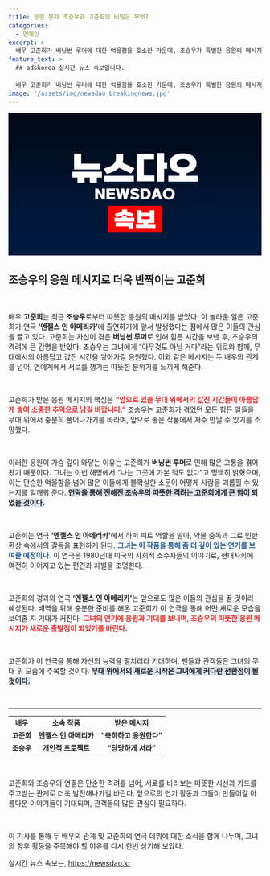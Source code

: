 ```yaml
---
title: 응원 문자 조승우와 고준희의 비밀은 무엇?
categories:
  - 연예인
excerpt: >
  배우 고준희가 버닝썬 루머에 대한 억울함을 호소한 가운데, 조승우가 특별한 응원의 메시지를 전했습니다. 두 사람의 만남은 무대 위에서 이뤄질 예정인 고준희의 첫 연극을 앞두고 더욱 주목받고 있습니다.
feature_text: >
  ## adskorea 실시간 뉴스 속보입니다.

  배우 고준희가 버닝썬 루머에 대한 억울함을 호소한 가운데, 조승우가 특별한 응원의 메시지를 전했습니다. 두 사람의 만남은 무대 위에서 이뤄질 예정인 고준희의 첫 연극을 앞두고 더욱 주목받고 있습니다.
image: '/assets/img/newsdao_breakingnews.jpg'
---
```


<p><img src="/assets/img/newsdao_breakingnews.jpg" alt="adskorea 속보" /></p>

<h2 data-ke-size="size26">조승우의 응원 메시지로 더욱 반짝이는 고준희</h2>

<p data-ke-size="size16">&nbsp;</p>

<p>배우 <b>고준희</b>는 최근 <b>조승우</b>로부터 따뜻한 응원의 메시지를 받았다. 이 놀라운 일은 고준희가 연극 <b>‘엔젤스 인 아메리카’</b>에 출연하기에 앞서 발생했다는 점에서 많은 이들의 관심을 끌고 있다. 고준희는 자신이 겪은 <b>버닝썬 루머</b>로 인해 힘든 시간을 보낸 후, 조승우의 격려에 큰 감명을 받았다. 조승우는 그녀에게 “아무것도 아닐 거다”라는 위로와 함께, 무대에서의 아름답고 값진 시간을 쌓아가길 응원했다. 이와 같은 메시지는 두 배우의 관계를 넘어, 연예계에서 서로를 챙기는 따뜻한 분위기를 느끼게 해준다. </p>

<p data-ke-size="size16">&nbsp;</p>

<p>고준희가 받은 응원 메시지의 핵심은 <b><span style="color: #ee2323;">“앞으로 있을 무대 위에서의 값진 시간들이 아름답게 쌓여 소중한 추억으로 남길 바랍니다.”</span></b> 조승우는 고준희가 겪었던 모든 힘든 일들을 무대 위에서 충분히 풀어나가기를 바라며, 앞으로 좋은 작품에서 자주 만날 수 있기를 소망했다. </p>

<p data-ke-size="size16">&nbsp;</p>

<p>이러한 응원이 가슴 깊이 와닿는 이유는 고준희가 <b>버닝썬 루머</b>로 인해 많은 고통을 겪어왔기 때문이다. 그녀는 이번 해명에서 “나는 그곳에 가본 적도 없다”고 명백히 밝혔으며, 이는 단순한 억울함을 넘어 많은 이들에게 불확실한 소문이 어떻게 사람을 괴롭힐 수 있는지를 일깨워 준다. <b><span style="background-color: #21538527;">연락을 통해 전해진 조승우의 따뜻한 격려는 고준희에게 큰 힘이 되었을 것이다.</span></b></p>

<p data-ke-size="size16">&nbsp;</p>

<p>고준희는 연극 <b>‘엔젤스 인 아메리카’</b>에서 하퍼 피트 역할을 맡아, 약물 중독과 그로 인한 환상 속에서의 갈등을 표현하게 된다. <b><span style="color: #1a5490;">그녀는 이 작품을 통해 좀 더 깊이 있는 연기를 보여줄 예정이다.</span></b> 이 연극은 1980년대 미국의 사회적 소수자들의 이야기로, 현대사회에 여전히 이어지고 있는 편견과 차별을 조명한다. </p>

<p data-ke-size="size16">&nbsp;</p>

<p>고준희의 경과와 연극 <b>‘엔젤스 인 아메리카’</b>는 앞으로도 많은 이들의 관심을 끌 것이라 예상된다. 배역을 위해 충분한 준비를 해온 고준희가 이 연극을 통해 어떤 새로운 모습을 보여줄 지 기대가 커진다. <b><span style="color: #ee2323;">그녀의 연기에 응원과 기대를 보내며, 조승우의 따뜻한 응원 메시지가 새로운 출발점이 되었기를 바란다.</span></b> </p>

<p data-ke-size="size16">&nbsp;</p> 

<p>고준희가 이 연극을 통해 자신의 능력을 펼치리라 기대하며, 팬들과 관객들은 그녀의 무대 위 모습에 주목할 것이다. <b><span style="background-color: #21538527;">무대 위에서의 새로운 시작은 그녀에게 커다란 전환점이 될 것이다.</span></b> </p>

<p data-ke-size="size16">&nbsp;</p>

<hr>

<table style="width: 100%; border-collapse: collapse;">
<tr>
<td style="text-align: center; height: 17px;"><b>배우</b></td>
<td style="text-align: center; height: 17px;"><b>소속 작품</b></td>
<td style="text-align: center; height: 17px;"><b>받은 메시지</b></td>
</tr>
<tr>
<td style="text-align: center; height: 17px;"><b>고준희</b></td>
<td style="text-align: center; height: 17px;"><b>엔젤스 인 아메리카</b></td>
<td style="text-align: center; height: 17px;"><b>“축하하고 응원한다”</b></td>
</tr>
<tr>
<td style="text-align: center; height: 17px;"><b>조승우</b></td>
<td style="text-align: center; height: 17px;"><b>개인적 프로젝트</b></td>
<td style="text-align: center; height: 17px;"><b>“당당하게 서라”</b></td>
</tr>
</table>

<p data-ke-size="size16">&nbsp;</p>

<p>고준희와 조승우의 연결은 단순한 격려를 넘어, 서로를 바라보는 따뜻한 시선과 카드를 주고받는 관계로 더욱 발전해나가길 바란다. 앞으로의 연기 활동과 그들이 만들어갈 아름다운 이야기들이 기대되며, 관객들의 많은 관심이 필요하다. </p>

<p data-ke-size="size16">&nbsp;</p> 

<p>이 기사를 통해 두 배우의 관계 및 고준희의 연극 데뷔에 대한 소식을 함께 나누며, 그녀의 향후 활동을 주목해야 할 이유를 다시 한번 상기해 보았다.</p>
실시간 뉴스 속보는, <a href="https://newsdao.kr" rel="dofollow">https://newsdao.kr</a>


